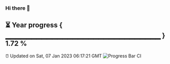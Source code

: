 ### Hi there 👋
⏳ Year progress { ▁▁▁▁▁▁▁▁▁▁▁▁▁▁▁▁▁▁▁▁▁▁▁▁▁▁▁▁▁▁ } 1.72 %
---
⏰ Updated on Sat, 07 Jan 2023 06:17:21 GMT
![Progress Bar CI](https://github.com/liununu/liununu/workflows/Progress%20Bar%20CI/badge.svg)
